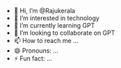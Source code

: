 - 👋 Hi, I’m @Rajukerala
- 👀 I’m interested in technology
-  🌱 I’m currently learning GPT
- 💞️ I’m looking to collaborate on GPT
- 📫 How to reach me ...
- 😄 Pronouns: ...
- ⚡ Fun fact: ...

<!---
Rajukerala/Rajukerala is a ✨ special ✨ repository because its `README.md` (this file) appears on your GitHub profile.
You can click the Preview link to take a look at your changes.
--->
